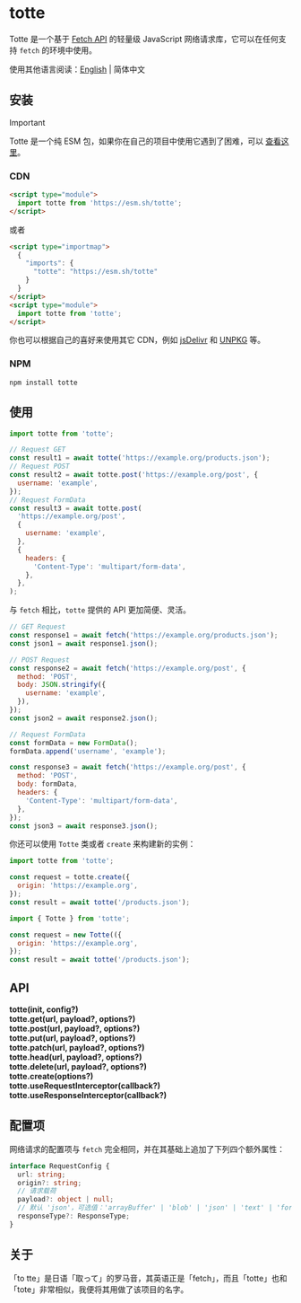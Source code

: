 # totte

Totte 是一个基于 [Fetch API](https://developer.mozilla.org/zh-CN/docs/Web/API/Fetch_API) 的轻量级 JavaScript 网络请求库，它可以在任何支持 `fetch` 的环境中使用。

使用其他语言阅读：[English](./README.md) | 简体中文

## 安装

> [!IMPORTANT]
> Totte 是一个纯 ESM 包，如果你在自己的项目中使用它遇到了困难，可以 [查看这里](https://gist.github.com/sindresorhus/a39789f98801d908bbc7ff3ecc99d99c)。

### CDN

```html
<script type="module">
  import totte from 'https://esm.sh/totte';
</script>
```

或者

```html
<script type="importmap">
  {
    "imports": {
      "totte": "https://esm.sh/totte"
    }
  }
</script>
<script type="module">
  import totte from 'totte';
</script>
```

你也可以根据自己的喜好来使用其它 CDN，例如 [jsDelivr](https://www.jsdelivr.com/) 和 [UNPKG](https://unpkg.com/) 等。

### NPM

```shell
npm install totte
```

## 使用

```javascript
import totte from 'totte';

// Request GET
const result1 = await totte('https://example.org/products.json');
// Request POST
const result2 = await totte.post('https://example.org/post', {
  username: 'example',
});
// Request FormData
const result3 = await totte.post(
  'https://example.org/post',
  {
    username: 'example',
  },
  {
    headers: {
      'Content-Type': 'multipart/form-data',
    },
  },
);
```

与 `fetch` 相比，`totte` 提供的 API 更加简便、灵活。

```javascript
// GET Request
const response1 = await fetch('https://example.org/products.json');
const json1 = await response1.json();

// POST Request
const response2 = await fetch('https://example.org/post', {
  method: 'POST',
  body: JSON.stringify({
    username: 'example',
  }),
});
const json2 = await response2.json();

// Request FormData
const formData = new FormData();
formData.append('username', 'example');

const response3 = await fetch('https://example.org/post', {
  method: 'POST',
  body: formData,
  headers: {
    'Content-Type': 'multipart/form-data',
  },
});
const json3 = await response3.json();
```

你还可以使用 `Totte` 类或者 `create` 来构建新的实例：

```javascript
import totte from 'totte';

const request = totte.create({
  origin: 'https://example.org',
});
const result = await totte('/products.json');
```

```javascript
import { Totte } from 'totte';

const request = new Totte(({
  origin: 'https://example.org',
});
const result = await totte('/products.json');
```

## API

**totte(init, config?)**  
**totte.get(url, payload?, options?)**  
**totte.post(url, payload?, options?)**  
**totte.put(url, payload?, options?)**  
**totte.patch(url, payload?, options?)**  
**totte.head(url, payload?, options?)**  
**totte.delete(url, payload?, options?)**  
**totte.create(options?)**  
**totte.useRequestInterceptor(callback?)**  
**totte.useResponseInterceptor(callback?)**

## 配置项

网络请求的配置项与 `fetch` 完全相同，并在其基础上追加了下列四个额外属性：

```typescript
interface RequestConfig {
  url: string;
  origin?: string;
  // 请求载荷
  payload?: object | null;
  // 默认 'json'，可选值：'arrayBuffer' | 'blob' | 'json' | 'text' | 'formData'
  responseType?: ResponseType;
}
```

## 关于

「to tte」是日语「取って」的罗马音，其英语正是「fetch」，而且「totte」也和 「tote」非常相似，我便将其用做了该项目的名字。
